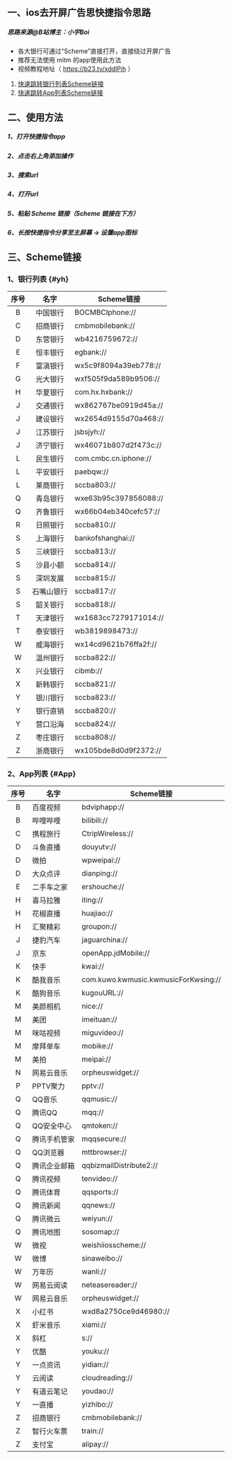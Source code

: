 
## 一、ios去开屏广告思快捷指令思路

##### 思路来源@B站博主：小宇Boi
* 各大银行可通过“Scheme”直接打开，直接绕过开屏广告
* 推荐无法使用 mitm 的app使用此方法
* 视频教程地址（ https://b23.tv/xddlPih ）
  
1. [快速跳转银行列表Scheme链接](禁mitm去开屏广告.md#yh)
2. [快速跳转App列表Scheme链接](禁mitm去开屏广告.md#App)

## 二、使用方法
##### 1、打开快捷指令app

##### 2、点击右上角添加操作

##### 3、搜索url

##### 4、打开url

##### 5、粘贴 Scheme 链接（Scheme 链接在下方）

##### 6、长按快捷指令分享至主屏幕 -> 设置app图标

## 三、Scheme链接
### 1、银行列表 {#yh}
| 序号   | 名字     | Scheme链接        |
|:------:|:---------:|------------------|
| B      | 中国银行  | BOCMBCIphone://   |
| C      | 招商银行  | cmbmobilebank://  |
| D      | 东营银行  | wb4216759672://   |
| E      | 恒丰银行  | egbank://         |
| F      | 富滇银行  | wx5c9f8094a39eb778:// |
| G      | 光大银行  | wxf505f9da589b9506:// |
| H      | 华夏银行  | com.hx.hxbank:// |
| J      | 交通银行  | wx862767be0919d45a:// |
| J      | 建设银行  | wx2654d9155d70a468:// |
| J      | 江苏银行  | jsbsjyh://        |
| J      | 济宁银行  | wx46071b807d2f473c:// |
| L      | 民生银行  | com.cmbc.cn.iphone:// |
| L      | 平安银行  | paebqw://         |
| L      | 莱商银行  | sccba803://       |
| Q      | 青岛银行  | wxe63b95c397856088:// |
| Q      | 齐鲁银行  | wx66b04eb340cefc57:// |
| R      | 日照银行  | sccba810://       |
| S      | 上海银行  | bankofshanghai:// |
| S      | 三峡银行  | sccba813://       |
| S      | 沙县小额  | sccba814://       |
| S      | 深圳发展  | sccba815://       |
| S      | 石嘴山银行 | sccba817://       |
| S      | 韶关银行  | sccba818://       |
| T      | 天津银行  | wx1683cc7279171014:// |
| T      | 泰安银行  | wb3819898473://   |
| W      | 威海银行  | wx14cd9621b76ffa2f:// |
| W      | 温州银行  | sccba822://       |
| X      | 兴业银行  | cibmb://          |
| X      | 新韩银行  | sccba821://       |
| Y      | 银川银行  | sccba823://       |
| Y      | 银行直销  | sccba820://       |
| Y      | 营口沿海  | sccba824://       |
| Z      | 枣庄银行  | sccba808://       |
| Z      | 浙商银行  | wx105bde8d0d9f2372:// |
### 2、App列表 {#App}
| 序号   | 名字          | Scheme链接               |
|:------:|--------------|-------------------------|
|   B    | 百度视频       | bdviphapp://            |
|   B    | 哔哩哔哩       | bilibili://             |
|   C    | 携程旅行       | CtripWireless://        |
|   D    | 斗鱼直播       | douyutv://              |
|   D    | 微拍           | wpweipai://             |
|   D    | 大众点评       | dianping://             |
|   E    | 二手车之家     | ershouche://            |
|   H    | 喜马拉雅       | iting://                |
|   H    | 花椒直播       | huajiao://              |
|   H    | 汇聚精彩       | groupon://              |
|   J    | 捷豹汽车       | jaguarchina://          |
|   J    | 京东           | openApp.jdMobile://     |
|   K    | 快手           | kwai://                 |
|   K    | 酷我音乐       | com.kuwo.kwmusic.kwmusicForKwsing:// |
|   K    | 酷狗音乐       | kugouURL://             |
|   M    | 美颜相机       | nice://                 |
|   M    | 美团           | imeituan://             |
|   M    | 咪咕视频       | miguvideo://            |
|   M    | 摩拜单车       | mobike://               |
|   M    | 美拍           | meipai://               |
|   N    | 网易云音乐     | orpheuswidget://        |
|   P    | PPTV聚力       | pptv://                 |
|   Q    | QQ音乐         | qqmusic://              |
|   Q    | 腾讯QQ         | mqq://                  |
|   Q    | QQ安全中心      | qmtoken://              |
|   Q    | 腾讯手机管家    | mqqsecure://            |
|   Q    | QQ浏览器        | mttbrowser://           |
|   Q    | 腾讯企业邮箱    | qqbizmailDistribute2:// |
|   Q    | 腾讯视频        | tenvideo://             |
|   Q    | 腾讯体育        | qqsports://             |
|   Q    | 腾讯新闻        | qqnews://               |
|   Q    | 腾讯微云        | weiyun://               |
|   Q    | 腾讯地图        | sosomap://              |
|   W    | 微视           | weishiiosscheme://      |
|   W    | 微博           | sinaweibo://            |
|   W    | 万年历         | wanli://                |
|   W    | 网易云阅读     | neteasereader://        |
|   W    | 网易云音乐     | orpheuswidget://        |
|   X    | 小红书         | wxd8a2750ce9d46980://   |
|   X    | 虾米音乐       | xiami://                |
|   X    | 斜杠           | s://                    |
|   Y    | 优酷           | youku://                |
|   Y    | 一点资讯       | yidian://               |
|   Y    | 云阅读         | cloudreading://         |
|   Y    | 有道云笔记     | youdao://               |
|   Y    | 一直播         | yizhibo://              |
|   Z    | 招商银行       | cmbmobilebank://        |
|   Z    | 智行火车票     | train://                |
|   Z    | 支付宝         | alipay://               |
